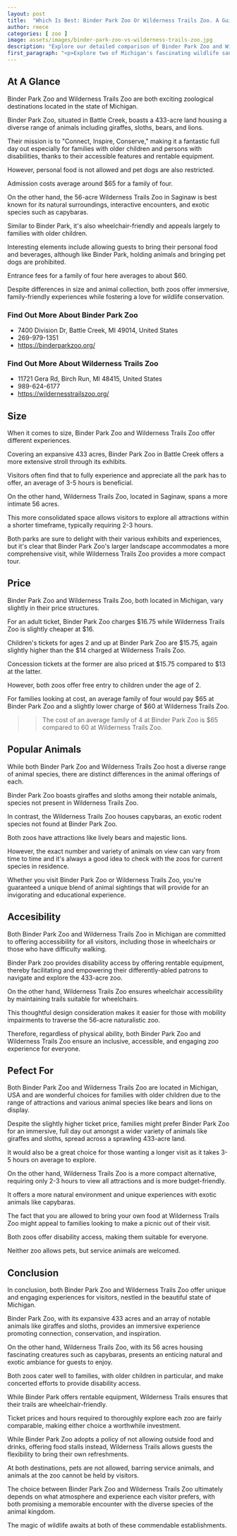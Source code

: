 ```yaml
---
layout: post
title:  "Which Is Best: Binder Park Zoo Or Wilderness Trails Zoo. A Guide To Which Is The Best Zoo In Michigan, USA"
author: reece
categories: [ zoo ]
image: assets/images/binder-park-zoo-vs-wilderness-trails-zoo.jpg
description: "Explore our detailed comparison of Binder Park Zoo and Wilderness Trails Zoo, evaluating factors such as animal diversity, educational programs, activities, and visitor experiences. Discover which zoo offers the best family-friendly day out."
first_paragraph: "<p>Explore two of Michigan's fascinating wildlife sanctuaries, Binder Park Zoo and Wilderness Trails Zoo, both loved for their admirable conservation efforts and unique animal encounters.</p><p>Ideal for a full day adventure, Binder Park Zoo in Battle Creek and Wilderness Trails Zoo in Saginaw present a haven for subtropical animals ranging from giraffes and sloths to capybaras.</p><p>As a perfect choice for families, they also boast exceptional accessibility options for persons with disabilities, adequate parking and reasonable prices.</p><p>Discover as we compare, what makes each zoo exceptional and a must-visit destination.</p>"
---
```


<div class="overview" markdown="1"> 

## At A Glance 

Binder Park Zoo and Wilderness Trails Zoo are both exciting zoological destinations located in the state of Michigan. 

Binder Park Zoo, situated in Battle Creek, boasts a 433-acre land housing a diverse range of animals including giraffes, sloths, bears, and lions. 

Their mission is to "Connect, Inspire, Conserve," making it a fantastic full day out especially for families with older children and persons with disabilities, thanks to their accessible features and rentable equipment. 

However, personal food is not allowed and pet dogs are also restricted. 

Admission costs average around $65 for a family of four. 



On the other hand, the 56-acre Wilderness Trails Zoo in Saginaw is best known for its natural surroundings, interactive encounters, and exotic species such as capybaras. 

Similar to Binder Park, it's also wheelchair-friendly and appeals largely to families with older children. 

Interesting elements include allowing guests to bring their personal food and beverages, although like Binder Park, holding animals and bringing pet dogs are prohibited. 

Entrance fees for a family of four here averages to about $60. 

Despite differences in size and animal collection, both zoos offer immersive, family-friendly experiences while fostering a love for wildlife conservation.

<div class="find-out-more" markdown="1">

### Find Out More About Binder Park Zoo

- 7400 Division Dr, Battle Creek, MI 49014, United States
- 269-979-1351
- https://binderparkzoo.org/


</div>



<div class="find-out-more" markdown="1">

### Find Out More About Wilderness Trails Zoo

- 11721 Gera Rd, Birch Run, MI 48415, United States
- 989-624-6177
- https://wildernesstrailszoo.org/


</div>

</div>
    
    

## Size 

When it comes to size, Binder Park Zoo and Wilderness Trails Zoo offer different experiences. 

Covering an expansive 433 acres, Binder Park Zoo in Battle Creek offers a more extensive stroll through its exhibits. 

Visitors often find that to fully experience and appreciate all the park has to offer, an average of 3-5 hours is beneficial. 

On the other hand, Wilderness Trails Zoo, located in Saginaw, spans a more intimate 56 acres. 

This more consolidated space allows visitors to explore all attractions within a shorter timeframe, typically requiring 2-3 hours. 

Both parks are sure to delight with their various exhibits and experiences, but it's clear that Binder Park Zoo's larger landscape accommodates a more comprehensive visit, while Wilderness Trails Zoo provides a more compact tour.

## Price 

Binder Park Zoo and Wilderness Trails Zoo, both located in Michigan, vary slightly in their price structures. 

For an adult ticket, Binder Park Zoo charges $16.75 while Wilderness Trails Zoo is slightly cheaper at $16. 

Children's tickets for ages 2 and up at Binder Park Zoo are $15.75, again slightly higher than the $14 charged at Wilderness Trails Zoo. 

Concession tickets at the former are also priced at $15.75 compared to $13 at the latter. 

However, both zoos offer free entry to children under the age of 2. 

For families looking at cost, an average family of four would pay $65 at Binder Park Zoo and a slightly lower charge of $60 at Wilderness Trails Zoo.

>> The cost of an average family of 4 at Binder Park Zoo is $65 compared to 60 at Wilderness Trails Zoo.



## Popular Animals 

While both Binder Park Zoo and Wilderness Trails Zoo host a diverse range of animal species, there are distinct differences in the animal offerings of each. 

Binder Park Zoo boasts giraffes and sloths among their notable animals, species not present in Wilderness Trails Zoo. 

In contrast, the Wilderness Trails Zoo houses capybaras, an exotic rodent species not found at Binder Park Zoo. 

Both zoos have attractions like lively bears and majestic lions. 

However, the exact number and variety of animals on view can vary from time to time and it's always a good idea to check with the zoos for current species in residence. 

Whether you visit Binder Park Zoo or Wilderness Trails Zoo, you're guaranteed a unique blend of animal sightings that will provide for an invigorating and educational experience.

## Accesibility 

Both Binder Park Zoo and Wilderness Trails Zoo in Michigan are committed to offering accessibility for all visitors, including those in wheelchairs or those who have difficulty walking. 

Binder Park zoo provides disability access by offering rentable equipment, thereby facilitating and empowering their differently-abled patrons to navigate and explore the 433-acre zoo. 

On the other hand, Wilderness Trails Zoo ensures wheelchair accessibility by maintaining trails suitable for wheelchairs. 

This thoughtful design consideration makes it easier for those with mobility impairments to traverse the 56-acre naturalistic zoo. 

Therefore, regardless of physical ability, both Binder Park Zoo and Wilderness Trails Zoo ensure an inclusive, accessible, and engaging zoo experience for everyone.

## Pefect For 

Both Binder Park Zoo and Wilderness Trails Zoo are located in Michigan, USA and are wonderful choices for families with older children due to the range of attractions and various animal species like bears and lions on display. 

Despite the slightly higher ticket price, families might prefer Binder Park Zoo for an immersive, full day out amongst a wider variety of animals like giraffes and sloths, spread across a sprawling 433-acre land. 

It would also be a great choice for those wanting a longer visit as it takes 3-5 hours on average to explore. 

On the other hand, Wilderness Trails Zoo is a more compact alternative, requiring only 2-3 hours to view all attractions and is more budget-friendly. 

It offers a more natural environment and unique experiences with exotic animals like capybaras. 

The fact that you are allowed to bring your own food at Wilderness Trails Zoo might appeal to families looking to make a picnic out of their visit. 

Both zoos offer disability access, making them suitable for everyone. 

Neither zoo allows pets, but service animals are welcomed.

## Conclusion 

In conclusion, both Binder Park Zoo and Wilderness Trails Zoo offer unique and engaging experiences for visitors, nestled in the beautiful state of Michigan. 

Binder Park Zoo, with its expansive 433 acres and an array of notable animals like giraffes and sloths, provides an immersive experience promoting connection, conservation, and inspiration. 

On the other hand, Wilderness Trails Zoo, with its 56 acres housing fascinating creatures such as capybaras, presents an enticing natural and exotic ambiance for guests to enjoy. 



Both zoos cater well to families, with older children in particular, and make concerted efforts to provide disability access. 

While Binder Park offers rentable equipment, Wilderness Trails ensures that their trails are wheelchair-friendly. 

Ticket prices and hours required to thoroughly explore each zoo are fairly comparable, making either choice a worthwhile investment.

While Binder Park Zoo adopts a policy of not allowing outside food and drinks, offering food stalls instead, Wilderness Trails allows guests the flexibility to bring their own refreshments. 

At both destinations, pets are not allowed, barring service animals, and animals at the zoo cannot be held by visitors. 



The choice between Binder Park Zoo and Wilderness Trails Zoo ultimately depends on what atmosphere and experience each visitor prefers, with both promising a memorable encounter with the diverse species of the animal kingdom. 

The magic of wildlife awaits at both of these commendable establishments.